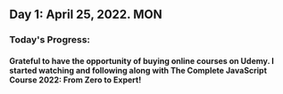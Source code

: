 ## Day 1: April 25, 2022. MON
### Today's Progress: 
#### Grateful to have the opportunity of buying online courses on Udemy. I started watching and following along with The Complete JavaScript Course 2022: From Zero to Expert!
